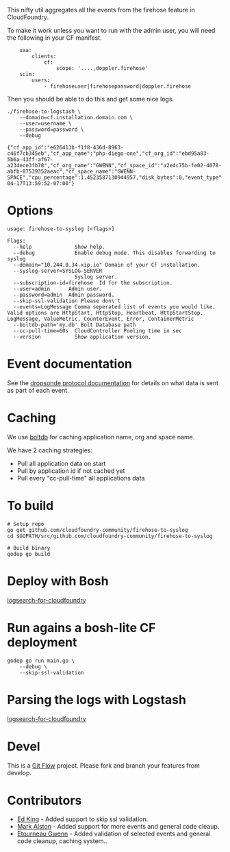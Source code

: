 This nifty util aggregates all the events from the firehose feature in
CloudFoundry.

To make it work unless you want to run with the admin user, you will need the following in your CF manifest.

```
	uaa:
		clients:
			cf:
				scope: '....,doppler.firehose'
	scim:
		users:
			- firehoseuser|firehosepassword|doppler.firehose

```

Then you should be able to do this and get some nice logs.

	./firehose-to-logstash \
		--domain=cf.installation.domain.com \
		--user=username \
		--password=password \
		--debug

	{"cf_app_id":"e626413b-f1f8-436d-8963-c46f7cb345eb","cf_app_name":"php-diego-one","cf_org_id":"ebd95a83-5b6a-43ff-af67-a234ece3fb78","cf_org_name":"GWENN","cf_space_id":"a2e4c75b-fe02-4078-abfb-87539352aeac","cf_space_name":"GWENN-SPACE","cpu_percentage":1.4523587130944957,"disk_bytes":0,"event_type":"ContainerMetric","instance_index":0,"level":"info","memory_bytes":14110720,"msg":"","origin":"executor","time":"2015-04-17T13:59:52-07:00"}

# Options

```
usage: firehose-to-syslog [<flags>]

Flags:
  --help              Show help.
  --debug             Enable debug mode. This disables forwarding to syslog
  --domain="10.244.0.34.xip.io" Domain of your CF installation.
  --syslog-server=SYSLOG-SERVER
                      Syslog server.
  --subscription-id=firehose  Id for the subscription.
  --user=admin      Admin user.
  --password=admin  Admin password.
  --skip-ssl-validation Please don\'t
  --events=LogMessage Comma seperated list of events you would like. Valid options are HttpStart, HttpStop, Heartbeat, HttpStartStop, LogMessage, ValueMetric, CounterEvent, Error, ContainerMetric
  --boltdb-path='my.db' Bolt Database path
  --cc-pull-time=60s  CloudController Pooling time in sec
  --version           Show application version.
```
# Event documentation

See the [dropsonde protocol documentation](https://github.com/cloudfoundry/dropsonde-protocol/tree/master/events) for details on what data is sent as part of each event.

# Caching
We use [boltdb](https://github.com/boltdb/bolt) for caching application name, org and space name.

We have 2 caching strategies:
* Pull all application data on start
* Pull by application id if not cached yet
* Pull every "cc-pull-time" all applications data

# To build


    # Setup repo
    go get github.com/cloudfoundry-community/firehose-to-syslog
    cd $GOPATH/src/github.com/cloudfoundry-community/firehose-to-syslog

    # Build binary
    godep go build

# Deploy with Bosh

[logsearch-for-cloudfoundry](https://github.com/logsearch/logsearch-for-cloudfoundry)

# Run agains a bosh-lite CF deployment

    godep go run main.go \
		--debug \
		--skip-ssl-validation

# Parsing the logs with Logstash

[logsearch-for-cloudfoundry](https://github.com/logsearch/logsearch-for-cloudfoundry)

# Devel

This is a
[Git Flow](http://nvie.com/posts/a-successful-git-branching-model/)
project. Please fork and branch your features from develop.

# Contributors

* [Ed King](https://github.com/teddyking) - Added support to skip ssl
validation.
* [Mark Alston](https://github.com/malston) - Added support for more
  events and general code cleaup.
* [Etourneau Gwenn](https://github.com/shinji62) - Added validation of
  selected events and general code cleanup, caching system..
